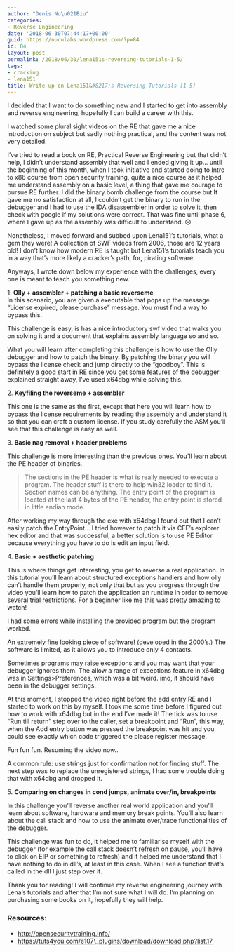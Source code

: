 ```yaml
---
author: "Denis Nu\u021Biu"
categories:
- Reverse Engineering
date: '2018-06-30T07:44:17+00:00'
guid: https://nuculabs.wordpress.com/?p=84
id: 84
layout: post
permalink: /2018/06/30/lena151s-reversing-tutorials-1-5/
tags:
- cracking
- lena151
title: Write-up on Lena151&#8217;s Reversing Tutorials [1-5]
---
```

I decided that I want to do something new and I started to get into assembly and reverse engineering, hopefully I can build a career with this.


I watched some plural sight videos on the RE that gave me a nice introduction on subject but sadly nothing practical, and the content was not very detailed.


I’ve tried to read a book on RE, Practical Reverse Engineering but that didn’t help, I didn’t understand assembly that well and I ended giving it up… until the beginning of this month, when I took initiative and started doing to Intro to x86 course from open security training, quite a nice course as it helped me understand assembly on a basic level, a thing that gave me courage to pursue RE further. I did the binary bomb challenge from the course but It gave me no satisfaction at all, I couldn’t get the binary to run in the debugger and I had to use the IDA disassembler in order to solve it, then check with google if my solutions were correct. That was fine until phase 6, where I gave up as the assembly was difficult to understand. 😞


Nonetheless, I moved forward and subbed upon Lena151’s tutorials, what a gem they were! A collection of SWF videos from 2006, those are 12 years old! I don’t know how modern RE is taught but Lena151’s tutorials teach you in a way that’s more likely a cracker’s path, for, pirating software.


Anyways, I wrote down below my experience with the challenges, every one is meant to teach you something new.


1\. **Olly + assembler + patching a basic reverseme**  
In this scenario, you are given a executable that pops up the message “License expired, please purchase” message. You must find a way to bypass this.


This challenge is easy, is has a nice introductory swf video that walks you on solving it and a document that explains assembly language so and so.


What you will learn after completing this challenge is how to use the Olly debugger and how to patch the binary. By patching the binary you will bypass the license check and jump directly to the “goodboy”. This is definitely a good start in RE since you get some features of the debugger explained straight away, I’ve used x64dbg while solving this.


2\. **Keyfiling the reverseme + assembler**


This one is the same as the first, except that here you will learn how to bypass the license requirements by reading the assembly and understand it so that you can craft a custom license. If you study carefully the ASM you’ll see that this challenge is easy as well.


3\. **Basic nag removal + header problems**


This challenge is more interesting than the previous ones. You’ll learn about the PE header of binaries.


> The sections in the PE header is what is really needed to execute a program. The header stuff is there to help win32 loader to find it. Section names can be anything. The entry point of the program is located at the last 4 bytes of the PE header, the entry point is stored in little endian mode.


After working my way through the exe with x64dbg I found out that I can’t easily patch the EntryPoint… I tried however to patch it via CFF’s explorer hex editor and that was successful, a better solution is to use PE Editor because everything you have to do is edit an input field.


4\. **Basic + aesthetic patching**


This is where things get interesting, you get to reverse a real application. In this tutorial you’ll learn about structured exceptions handlers and how olly can’t handle them properly, not only that but as you progress through the video you’ll learn how to patch the application an runtime in order to remove several trial restrictions. For a beginner like me this was pretty amazing to watch!


I had some errors while installing the provided program but the program worked.


An extremely fine looking piece of software! (developed in the 2000’s.) The software is limited, as it allows you to introduce only 4 contacts.


Sometimes programs may raise exceptions and you may want that your debugger ignores them. The allow a range of exceptions feature in x64dbg was in Settings>Preferences, which was a bit weird. imo, it should have been in the debugger settings.


At this moment, I stopped the video right before the add entry RE and I started to work on this by myself. I took me some time before I figured out how to work with x64dbg but in the end I’ve made it! The tick was to use “Run till return” step over to the caller, set a breakpoint and “Run”, this way, when the Add entry button was pressed the breakpoint was hit and you could see exactly which code triggered the please register message.


Fun fun fun. Resuming the video now..


A common rule: use strings just for confirmation not for finding stuff. The next step was to replace the unregistered strings, I had some trouble doing that with x64dbg and dropped it.


5\. **Comparing on changes in cond jumps, animate over/in, breakpoints**


In this challenge you’ll reverse another real world application and you’ll learn about software, hardware and memory break points. You’ll also learn about the call stack and how to use the animate over/trace functionalities of the debugger.


This challenge was fun to do, it helped me to familiarise myself with the debugger (for example the call stack doesn’t refresh on pause, you’ll have to click on EIP or something to refresh) and it helped me understand that I have nothing to do in dll’s, at least in this case. When I see a function that’s called in the dll I just step over it.


Thank you for reading! I will continue my reverse engineering journey with Lena’s tutorials and after that I’m not sure what I will do. I’m planning on purchasing some books on it, hopefully they will help.


### Resources:


- http://opensecuritytraining.info/
- https://tuts4you.com/e107\_plugins/download/download.php?list.17